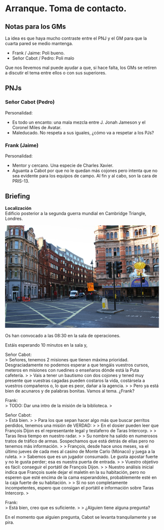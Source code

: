 # Arranque. Toma de contacto.  

## Notas para los GMs  

La idea es que haya mucho contraste entre el PNJ y el GM para que la cuarta pared se medio mantenga.  

* Frank / Jaime: Poli bueno.  
* Señor Cabot / Pedro: Poli malo  

Que nos llevemos mal puede ayudar a que, si hace falta, los GMs se retiren a discutir el tema entre ellos o con sus superiores.  


## PNJs  

### Señor Cabot (Pedro)  

Personalidad:  
- Es todo un encanto: una mala mezcla entre J. Jonah Jameson y el Coronel Miles de Avatar.  
- Maleducado. No respeta a sus iguales, ¿cómo va a respetar a los PJs?  


### Frank (Jaime)  

Personalidad:  
- Mentor y cercano. Una especie de Charles Xavier.  
- Aguanta a Cabot por que no le quedan más cojones pero intenta que no sea evidente para los equipos de campo. Al fin y al cabo, son la cara de PRIS-13.  


## Briefing  

**Localización**  
Edificio posterior a la segunda guerra mundial en Cambridge Triangle, Londres.  

![Cambridge Triange](./imgs/Cambridge_Circus_London.jpg)  

Os han convocado a las 08:30 en la sala de operaciones.  

Estáis esperando 10 minutos en la sala y,  


Señor Cabot:  
    > Señores, tenemos 2 misiones que tienen máxima prioridad. Desgraciadamente no podemos esperar a que tengáis vuestros cursos, meteros en misiones con ruedines o enseñaros dónde está la Puta cafetería.
    >
    > Vais a tener un bautismo con dos cojones y tened muy presente que vuestras cagadas pueden costaros la vida, costársela a vuestros compañeros o, lo que es peor, dañar a la agencia.
    >
    > Pero ya está bien de acunaros y de palabras bonitas. Vamos al tema. ¿Frank?

Frank:  
    > TODO: Dar una intro de la misión de la biblioteca.
    >

Señor Cabot:  
    > Está bien.
    >
    > Para los que sepan hacer algo más que buscar perritos perdidos, tenemos una misión de VERDAD:
    >
    > En el dosier pueden leer que François Dijon es el representante legal y testaferro de Taras Intercorp.
    >
    > Taras lleva tiempo en nuestro radar.
    >
    > Su nombre ha salido en numerosos tratos de tráfico de armas. Sospechamos que está detrás de ellas pero no tenemos más información.
    >
    > François, desde hace unos meses, va el último jueves de cada mes al casino de Monte Carlo (Mónaco) y juega a la ruleta.
    >
    > Sabemos que es un jugador consumado. Le gusta apostar fuerte y no le gusta perder; esa es nuestra puerta de entrada.
    >
    > Vuestro objetivo es fácil: conseguir el portátil de François Dijon.
    >
    > Nuestro análisis inicial indica que François suele dejar el maletín en la su habitación, pero no esperen que esté encima de la cama esperandoles, probablemente esté en la caja fuerte de su habitación.
    >
    > Si no son completamente incompetentes, espero que consigan el portátil e información sobre Taras Intercorp.
    >

Frank:  
    > Está bien, creo que es suficiente.
    >
    > ¿Alguien tiene alguna pregunta?  

En el momento que alguien pregunta, Cabot se levanta tranquilamente y se pira.  
